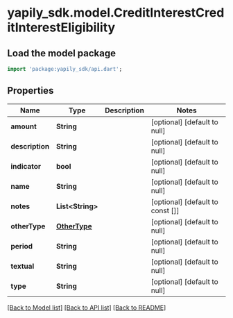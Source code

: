# yapily_sdk.model.CreditInterestCreditInterestEligibility

## Load the model package
```dart
import 'package:yapily_sdk/api.dart';
```

## Properties
Name | Type | Description | Notes
------------ | ------------- | ------------- | -------------
**amount** | **String** |  | [optional] [default to null]
**description** | **String** |  | [optional] [default to null]
**indicator** | **bool** |  | [optional] [default to null]
**name** | **String** |  | [optional] [default to null]
**notes** | **List&lt;String&gt;** |  | [optional] [default to const []]
**otherType** | [**OtherType**](OtherType.md) |  | [optional] [default to null]
**period** | **String** |  | [optional] [default to null]
**textual** | **String** |  | [optional] [default to null]
**type** | **String** |  | [optional] [default to null]

[[Back to Model list]](../README.md#documentation-for-models) [[Back to API list]](../README.md#documentation-for-api-endpoints) [[Back to README]](../README.md)


